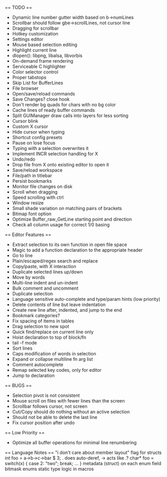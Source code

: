 


== TODO ==
* Dynamic line number gutter width based on b->numLines
* Scrollbar should follow gbe->scrollLines, not cursor line
* Dragging for scrollbar
* Hotkey customization
* Settings editor
* Mouse based selection editing
* Highlight current line
* dlopen(): libpng, libalsa, libvorbis
* On-demand frame rendering
* Serviceable C highlighter
* Color selector control
* Proper tabstops
* Skip List for BufferLines
* File browser
* Open/save/reload commands
* Save Changes? close hook
* Don't render bg quads for chars with no bg color
* Cache lines of ready buffer commands
* Split GUIManager draw calls into layers for less sorting
* Cursor blink
* Custom X cursor
* Hide cursor when typing
* Shortcut config presets
* Pause on lose focus
* Typing with a selection overwrites it
* Implement INCR selection handling for X
* Undo/redo
* Drop file from X onto existing editor to open it
* Save/reload workspace
* File/path in titlebar
* Persist bookmarks
* Monitor file changes on disk
* Scroll when dragging
* Speed scrolling with ctrl
* Window resize
* Small shade variation on matching pairs of brackets
* Bitmap font option
* Optimize Buffer_raw_GetLine starting point and direction
* Check all column usage for correct 1/0 basing


== Editor Features ==
* Extract selection to its own function in open file space
* Magic to add a function declaration to the appropriate header
* Go to line
* Plain/escaped/regex search and replace
* Copy/paste, with X interaction
* Duplicate selected lines up/down
* Move by words
* Multi-line indent and un-indent
* Bulk comment and uncomment 
* Duplicate selection
* Language sensitive auto-complete and type/param hints (low priority)
* Delete contents of line but leave indentation
* Create new line after, indented, and jump to the end 
* Bookmark categories?
* Fix spacing of items in tables
* Drag selection to new spot
* Quick find/replace on current line only
* Hoist declaration to top of block/fn
* tail -f mode
* Sort lines
* Caps modification of words in selection
* Expand or collapse multiline fn arg list
* Comment autocomplete
* Remap selected key codes, only for editor 
* Jump to declaration

== BUGS ==
* Selection pivot is not consistent
* Mouse scroll on files with fewer lines than the screen
* Scrollbar follows cursor, not screen
* Cut/Copy should do nothing without an active selection
* Should not be able to delete the last line
* Fix cursor position after undo

== Low Priority ==
* Optimize all buffer operations for minimal line renumbering




== Language Notes ==
"i don't care about member layout" flag for structs
int foo = a->b->c->bar $ 3;  . does auto-deref, -> acts like .?
char* foo = switch(x) { case 2: "two"; break; ... }
metadata (struct) on each enum field
bitmask enums
static type logic in macros

